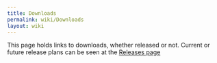 ```yaml
---
title: Downloads
permalink: wiki/Downloads
layout: wiki
---
```


This page holds links to downloads, whether released or not. Current or
future release plans can be seen at the [Releases
page](Releases "wikilink")

